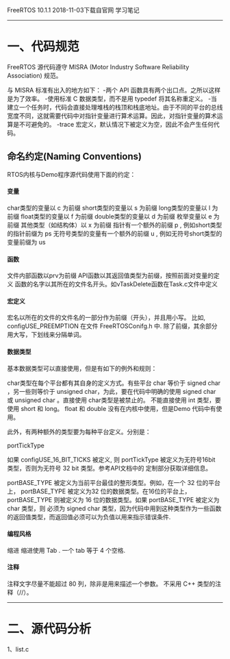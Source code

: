FreeRTOS 10.1.1 2018-11-03下载自官网
学习笔记

---

# 一、代码规范
FreeRTOS 源代码遵守 MISRA (Motor Industry Software Reliability Association) 规范。

与 MISRA 标准有出入的地方如下：
-两个 API 函数具有两个出口点。之所以这样是为了效率。 
-使用标准 C 数据类型，而不是用 typedef 将其名称重定义。
-当建立一个任务时，代码会直接处理堆栈的栈顶和栈底地址。由于不同的平台的总线宽度不同，这就需要代码中对指针变量进行算术运算。因此，对指针变量的算术运算是不可避免的。
-trace 宏定义，默认情况下被定义为空，因此不会产生任何代码。

## 命名约定(Naming Conventions)

RTOS内核与Demo程序源代码使用下面的约定：

#### 变量
char类型的变量以 c 为前缀
short类型的变量以 s 为前缀 
long类型的变量以 l 为前缀 
float类型的变量以 f 为前缀 
double类型的变量以 d 为前缀 
枚举变量以 e 为前缀 
其他类型（如结构体）以 x 为前缀 
指针有一个额外的前缀 p , 例如short类型的指针前缀为 ps 
无符号类型的变量有一个额外的前缀 u , 例如无符号short类型的变量前缀为 us


#### 函数
文件内部函数以prv为前缀 
API函数以其返回值类型为前缀，按照前面对变量的定义 
函数的名字以其所在的文件名开头。如vTaskDelete函数在Task.c文件中定义 

#### 宏定义
宏名以所在的文件的文件名的一部分作为前缀（开头），并且用小写。 
比如, configUSE_PREEMPTION 在文件 FreeRTOSConifg.h 中. 
除了前缀，其余部分用大写，下划线来分隔单词。

#### 数据类型

基本数据类型可以直接使用，但是有如下的例外和规则：

char类型在每个平台都有其自身的定义方式。有些平台 char 等价于 signed char ，另一些则等价于 unsigned char，为此，要在代码中明确的使用 signed char 或 unsigned char 。直接使用 char类型是被禁止的。
不能直接使用 int 类型，要使用 short 和 long。
 float 和 double 没有在内核中使用，但是Demo 代码中有使用。

此外，有两种额外的类型要为每种平台定义。分别是：

portTickType

如果 configUSE_16_BIT_TICKS 被定义, 则 portTickType 被定义为无符号16bit 类型，否则为无符号 32 bit 类型。参考API文档中的 定制部分获取详细信息。


portBASE_TYPE
被定义为当前平台最佳的整形类型。例如，在一个 32 位的平台上， portBASE_TYPE 被定义为32 位的数据类型。在16位的平台上， portBASE_TYPE 则被定义为 16 位的数据类型。如果 portBASE_TYPE 被定义为 char 类型，则 必须为 signed char  类型，因为代码中用到这种类型作为一些函数的返回值类型，而返回值必须可以为负值以用来指示错误条件.

#### 编程风格
缩进
缩进使用 Tab . 一个 tab 等于 4 个空格.

#### 注释 
注释文字尽量不能超过 80 列，除非是用来描述一个参数。 
不采用 C++ 类型的注释（//）。 

---
# 二、源代码分析
1、list.c
